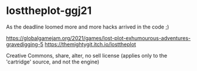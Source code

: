 # losttheplot-ggj21

As the deadline loomed more and more hacks arrived in the code ;)

https://globalgamejam.org/2021/games/lost-plot-exhumourous-adventures-gravedigging-5
https://themightygit.itch.io/losttheplot

Creative Commons, share, alter, no sell license (applies only to the 'cartridge' source, and not the engine)
